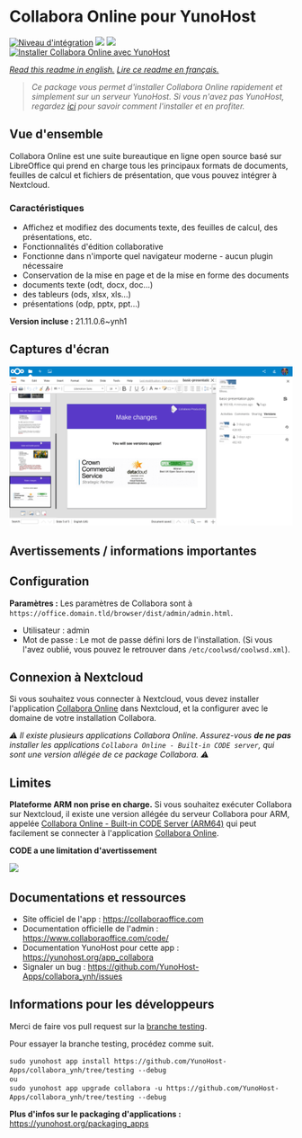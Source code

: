 # Collabora Online pour YunoHost

[![Niveau d'intégration](https://dash.yunohost.org/integration/collabora.svg)](https://dash.yunohost.org/appci/app/collabora) ![](https://ci-apps.yunohost.org/ci/badges/collabora.status.svg) ![](https://ci-apps.yunohost.org/ci/badges/collabora.maintain.svg)  
[![Installer Collabora Online avec YunoHost](https://install-app.yunohost.org/install-with-yunohost.svg)](https://install-app.yunohost.org/?app=collabora)

*[Read this readme in english.](./README.md)*
*[Lire ce readme en français.](./README_fr.md)*

> *Ce package vous permet d'installer Collabora Online rapidement et simplement sur un serveur YunoHost.
Si vous n'avez pas YunoHost, regardez [ici](https://yunohost.org/#/install) pour savoir comment l'installer et en profiter.*

## Vue d'ensemble

Collabora Online est une suite bureautique en ligne open source basé sur LibreOffice qui prend en charge tous les principaux formats de documents, feuilles de calcul et fichiers de présentation, que vous pouvez intégrer à Nextcloud.

### Caractéristiques

- Affichez et modifiez des documents texte, des feuilles de calcul, des présentations, etc.
- Fonctionnalités d'édition collaborative
- Fonctionne dans n'importe quel navigateur moderne - aucun plugin nécessaire
- Conservation de la mise en page et de la mise en forme des documents
- documents texte (odt, docx, doc…)
- des tableurs (ods, xlsx, xls…)
- présentations (odp, pptx, ppt…)

**Version incluse :** 21.11.0.6~ynh1



## Captures d'écran

![](./doc/screenshots/Collabora_Online_-_versions_integration.png)

## Avertissements / informations importantes

## Configuration

**Paramètres :**
Les paramètres de Collabora sont à `https://office.domain.tld/browser/dist/admin/admin.html`.

- Utilisateur : admin
- Mot de passe : Le mot de passe défini lors de l'installation. (Si vous l'avez oublié, vous pouvez le retrouver dans `/etc/coolwsd/coolwsd.xml`).

## Connexion à Nextcloud

Si vous souhaitez vous connecter à Nextcloud, vous devez installer l'application [Collabora Online](https://apps.nextcloud.com/apps/richdocuments) dans Nextcloud, et la configurer avec le domaine de votre installation Collabora.

*:warning: Il existe plusieurs applications Collabora Online. Assurez-vous **de ne pas** installer les applications `Collabora Online - Built-in CODE server`, qui sont une version allégée de ce package Collabora. :warning:*

## Limites

**Plateforme ARM non prise en charge.** Si vous souhaitez exécuter Collabora sur Nextcloud, il existe une version allégée du serveur Collabora pour ARM, appelée [Collabora Online - Built-in CODE Server (ARM64)](https://apps.nextcloud.com/apps/richdocumentscode_arm64) qui peut facilement se connecter à l'application [Collabora Online](https://apps.nextcloud.com/apps/richdocuments).

**CODE a une limitation d'avertissement**

![](https://www.libreoffice.org/assets/Uploads/LibreOffice-Online-limit.png)

## Documentations et ressources

* Site officiel de l'app : https://collaboraoffice.com
* Documentation officielle de l'admin : https://www.collaboraoffice.com/code/
* Documentation YunoHost pour cette app : https://yunohost.org/app_collabora
* Signaler un bug : https://github.com/YunoHost-Apps/collabora_ynh/issues

## Informations pour les développeurs

Merci de faire vos pull request sur la [branche testing](https://github.com/YunoHost-Apps/collabora_ynh/tree/testing).

Pour essayer la branche testing, procédez comme suit.
```
sudo yunohost app install https://github.com/YunoHost-Apps/collabora_ynh/tree/testing --debug
ou
sudo yunohost app upgrade collabora -u https://github.com/YunoHost-Apps/collabora_ynh/tree/testing --debug
```

**Plus d'infos sur le packaging d'applications :** https://yunohost.org/packaging_apps